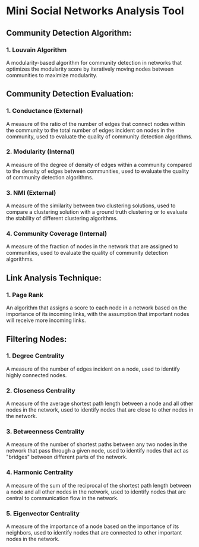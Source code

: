# Mini Social Networks Analysis Tool


## Community Detection Algorithm:
### 1. Louvain Algorithm
A modularity-based algorithm for community detection in networks that optimizes the modularity score by iteratively moving nodes between communities to maximize modularity.

## Community Detection Evaluation:
### 1. Conductance (External)
A measure of the ratio of the number of edges that connect nodes within the community to the total number of edges incident on nodes in the community, used to evaluate the quality of community detection algorithms.
### 2. Modularity (Internal)
A measure of the degree of density of edges within a community compared to the density of edges between communities, used to evaluate the quality of community detection algorithms.
### 3. NMI (External)
A measure of the similarity between two clustering solutions, used to compare a clustering solution with a ground truth clustering or to evaluate the stability of different clustering algorithms.
### 4. Community Coverage (Internal)
A measure of the fraction of nodes in the network that are assigned to communities, used to evaluate the quality of community detection algorithms.

## Link Analysis Technique:
### 1. Page Rank
An algorithm that assigns a score to each node in a network based on the importance of its incoming links, with the assumption that important nodes will receive more incoming links.

## Filtering Nodes:
### 1. Degree Centrality
A measure of the number of edges incident on a node, used to identify highly connected nodes.
### 2. Closeness Centrality
A measure of the average shortest path length between a node and all other nodes in the network, used to identify nodes that are close to other nodes in the network.
### 3. Betweenness Centrality
A measure of the number of shortest paths between any two nodes in the network that pass through a given node, used to identify nodes that act as "bridges" between different parts of the network.
### 4. Harmonic Centrality
A measure of the sum of the reciprocal of the shortest path length between a node and all other nodes in the network, used to identify nodes that are central to communication flow in the network.
### 5. Eigenvector Centrality
A measure of the importance of a node based on the importance of its neighbors, used to identify nodes that are connected to other important nodes in the network.
